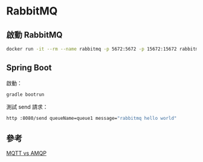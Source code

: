 # RabbitMQ

## 啟動 RabbitMQ

```bash
docker run -it --rm --name rabbitmq -p 5672:5672 -p 15672:15672 rabbitmq:3.11-management
```

## Spring Boot

啟動：

```bash
gradle bootrun
```

測試 send 請求：

```bash
http :8080/send queueName=queue1 message="rabbitmq hello world"
```

## 參考

[MQTT vs AMQP](https://stackoverflow.com/a/39616652)
